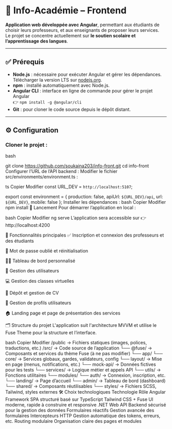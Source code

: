 # 📌 Info‑Académie – Frontend

**Application web développée avec Angular**, permettant aux étudiants de choisir leurs professeurs, et aux enseignants de proposer leurs services.  
Le projet se concentre actuellement sur **le soutien scolaire et l’apprentissage des langues**.

---

## ✅ Prérequis

- **Node.js** : nécessaire pour exécuter Angular et gérer les dépendances. Télécharger la version LTS sur [nodejs.org](https://nodejs.org/).
- **npm** : installé automatiquement avec Node.js.
- **Angular CLI** : interface en ligne de commande pour gérer le projet Angular  
  👉 `npm install -g @angular/cli`
- **Git** : pour cloner le code source depuis le dépôt distant.

---

## ⚙️ Configuration

### Cloner le projet :

bash

git clone https://github.com/soukaina203/info-front.git
cd info-front
Configurer l’URL de l’API backend :
Modifier le fichier src/environments/environment.ts :

ts
Copier
Modifier
const URL_DEV = `http://localhost:5107`;

export const environment = {
  production: false,
  apiUrl: `${URL_DEV}/api`,
  url: `${URL_DEV}`,
  mobile: false
};
Installer les dépendances :
bash
Copier
Modifier
npm install
🚀 Lancement
Pour démarrer l’application en local :

bash
Copier
Modifier
ng serve
L’application sera accessible sur 👉 http://localhost:4200

🧩 Fonctionnalités principales
✅ Inscription et connexion des professeurs et des étudiants

🔐 Mot de passe oublié et réinitialisation

🧑‍🏫 Tableau de bord personnalisé

👥 Gestion des utilisateurs

💻 Gestion des classes virtuelles

📄 Dépôt et gestion de CV

🔧 Gestion de profils utilisateurs

🏠 Landing page et page de présentation des services

🗂️ Structure du projet
L'application suit l'architecture MVVM et utilise le Fuse Theme pour la structure et l’interface.

bash
Copier
Modifier
/public       → Fichiers statiques (images, polices, traductions, etc.)
/src/         → Code source de l’application
  └── @fuse/        → Composants et services du thème Fuse (à ne pas modifier)
  └── app/
        └── core/        → Services globaux, gardes, validateurs, config
        └── layout/      → Mise en page (menus, notifications, etc.)
        └── mock-api/    → Données fictives pour les tests
        └── services/    → Logique métier et appels API
        └── utils/       → Fonctions utilitaires
        └── modules/
              └── auth/     → Connexion, inscription, etc.
              └── landing/  → Page d’accueil
              └── admin/    → Tableau de bord (dashboard)
              └── shared/   → Composants réutilisables
        └── styles/      → Fichiers SCSS, Tailwind, styles externes
🛠️ Choix technologiques
Technologie	Rôle
Angular	Framework SPA structuré basé sur TypeScript
Tailwind CSS + Fuse	UI moderne, rapide à construire et responsive
.NET Web API	Backend sécurisé pour la gestion des données
Formulaires réactifs	Gestion avancée des formulaires
Intercepteurs HTTP	Gestion automatique des tokens, erreurs, etc.
Routing modulaire	Organisation claire des pages et modules
